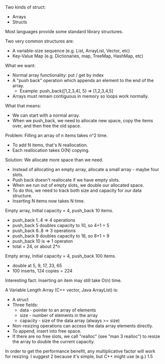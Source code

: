 
Two kinds of struct:

 - Arrays
 - Structs

Most languages provide some standard library structures.

Two very common structures are:

 - A variable-size sequence (e.g. List, ArrayList, Vector, etc)
 - Key-Value Map (e.g. Dictionaries, map, TreeMap, HashMap, etc) 

What we want:

 - Normal array functionality: put / get by index
 - A "push back" operation which appends an element to the end of
   the array.
   - Example: push_back([1,2,3,4], 5) => [1,2,3,4,5]
 - Arrays must remain contiguous in memory so loops work normally.

What that means:

 - We can start with a normal array.
 - When we push_back, we need to allocate new space, copy the items over,
   and then free the old space.

Problem: Filling an array of n items takes n^2 time.

 - To add N items, that's N reallocation.
 - Each reallocation takes O(N) copying.

Solution: We allocate more space than we need.

 - Instead of allocating an empty array, allocate a small array - maybe
   four slots.
 - Push back doesn't reallocate if we have empty slots.
 - When we run out of empty slots, we double our allocated space.
 - To do this, we need to track both size and capacity for our data
   structure.
 - Inserting N items now takes N time.

Empty array, Initial capacity = 4, push_back 10 items.

 - push_back 1..4 => 4 operations
 - push_back 5 doubles capacity to 10, so 4+1 = 5
 - push_back 6..8 => 3 operations
 - push_back 9 doubles capacity to 16, so 8+1 = 9
 - push_back 10 is => 1 operaton
 - total = 24, or about 2*n

Empty array, Initial capacity = 4, push_back 100 items.

 - double at 5, 9, 17, 33, 65
 - 100 inserts, 124 copies = 224

Interesting fact: Inserting *an* item may still take O(n) time.

A Variable Length Array (C++ vector, Java ArrayList) is:

 - A struct
 - Three fields:
   - data - pointer to an array of elements
   - size - number of elements in the array
   - capacity - size of the data array (always >= size)
 - Non-resizing operations can access the data array elements directly.
 - To append, insert into free space.
 - If there are no free slots, we call "realloc" (see "man 3 realloc")
   to resize the array to double the current capacity. 

In order to get the performance benefit, any multiplicative factor will work
for resizing. I suggest 2 because it's simple, but C++ might use (e.g.) 1.5


 

